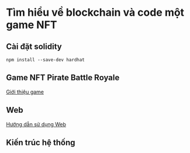 # **Tìm hiểu về blockchain và code một game NFT**



## Cài đặt solidity
```
npm install --save-dev hardhat
```
## Game NFT Pirate Battle Royale
[Giới thiệu game](https://github.com/hung14102001/SE06-24.2/blob/master/Documents/Game%20Instruction.MD)

## Web
[Hướng dẫn sử dụng Web](https://github.com/hung14102001/SE06-24.2/blob/master/Documents/Web%20Instruction.MD)

## Kiến trúc hệ thống


